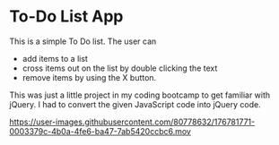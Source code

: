 # To-Do List App

This is a simple To Do list. The user can 
- add items to a list
- cross items out on the list by double clicking the text
- remove items by using the X button.

This was just a little project in my coding bootcamp to get familiar with jQuery. 
I had to convert the given JavaScript code into jQuery code.

https://user-images.githubusercontent.com/80778632/176781771-0003379c-4b0a-4fe6-ba47-7ab5420ccbc6.mov
